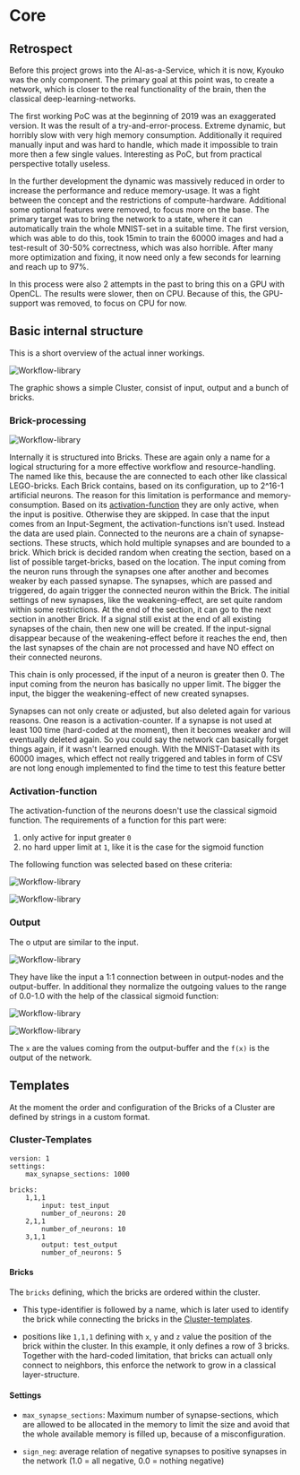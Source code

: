 # Core

## Retrospect

Before this project grows into the AI-as-a-Service, which it is now, Kyouko was the only component. The primary goal at this point was, to create a network, which is closer to the real functionality of the brain, then the classical deep-learning-networks. 

The first working PoC was at the beginning of 2019 was an exaggerated version. It was the result of a try-and-error-process. Extreme dynamic, but horribly slow with very high memory consumption. Additionally it required manually input and was hard to handle, which made it impossible to train more then a few single values. Interesting as PoC, but from practical perspective totally useless.

In the further development the dynamic was massively reduced in order to increase the performance and reduce memory-usage. It was a fight between the concept and the restrictions of compute-hardware. Additional some optional features were removed, to focus more on the base. The primary target was to bring the network to a state, where it can automatically train the whole MNIST-set in a suitable time. The first version, which was able to do this, took 15min to train the 60000 images and had a test-result of 30-50% correctness, which was also horrible. After many more optimization and fixing, it now need only a few seconds for learning and reach up to 97%.

In this process were also 2 attempts in the past to bring this on a GPU with OpenCL. The results were slower, then on CPU. Because of this, the GPU-support was removed, to focus on CPU for now. 

## Basic internal structure

This is a short overview of the actual inner workings.

![Workflow-library](../img/Kyouko_base.drawio)

The graphic shows a simple Cluster, consist of input, output and a bunch of bricks.

### Brick-processing

![Workflow-library](../img/Kyouko_node_processing.drawio)

Internally it is structured into Bricks. These are again only a name for a logical structuring for a more effective workflow and resource-handling. The named like this, because the are connected to each other like classical LEGO-bricks. Each Brick contains, based on its configuration, up to 2^16-1 artificial neurons. The reason for this limitation is performance and memory-consumption. Based on its [activation-function](/Inner_Workings/3_kyouko/#activation-function) they are only active, when the input is positive. Otherwise they are skipped. In case that the input comes from an Input-Segment, the activation-functions isn't used. Instead the data are used plain. Connected to the neurons are a chain of synapse-sections. These structs, which hold multiple synapses and are bounded to a brick. Which brick is decided random when creating the section, based on a list of possible target-bricks, based on the location. The input coming from the neuron runs through the synapses one after another and becomes weaker by each passed synapse. The synapses, which are passed and triggered, do again trigger the connected neuron within the Brick. The initial settings of new synapses, like the weakening-effect, are set quite random within some restrictions. At the end of the section, it can go to the next section in another Brick. If a signal still exist at the end of all existing synapses of the chain, then new one will be created. If the input-signal disappear because of the weakening-effect before it reaches the end, then the last synapses of the chain are not processed and have NO effect on their connected neurons. 

This chain is only processed, if the input of a neuron is greater then 0. The input coming from the neuron has basically no upper limit. The bigger the input, the bigger the weakening-effect of new created synapses. 

Synapses can not only create or adjusted, but also deleted again for various reasons. One reason is a activation-counter. If a synapse is not used at least 100 time (hard-coded at the moment), then it becomes weaker and will eventually deleted again. So you could say the network can basically forget things again, if it wasn't learned enough. With the MNIST-Dataset with its 60000 images, which effect not really triggered and tables in form of CSV are not long enough implemented to find the time to test this feature better

### Activation-function

The activation-function of the neurons doesn't use the classical sigmoid function. The requirements of a function for this part were:

1. only active for input greater `0`
2. no hard upper limit at `1`, like it is the case for the sigmoid function

The following function was selected based on these criteria:

![Workflow-library](../img/central_segment_function.png)

![Workflow-library](../img/central_segment_graph.png)



### Output

The o utput are similar to the input.

![Workflow-library](../img/Kyouko_output_segment.drawio)

They have like the input a 1:1 connection between in output-nodes and the output-buffer. In additional they normalize the outgoing values to the range of 0.0-1.0 with the help of the classical sigmoid function:

![Workflow-library](../img/output_segment_function.png)

![Workflow-library](../img/output_segment_graph.png)

The `x` are the values coming from the output-buffer and the `f(x)` is the output of the network.

## Templates

At the moment the order and configuration of the Bricks of a Cluster are defined by strings in a custom format. 


### Cluster-Templates

```
version: 1
settings:
    max_synapse_sections: 1000

bricks:
    1,1,1
        input: test_input
        number_of_neurons: 20
    2,1,1
        number_of_neurons: 10
    3,1,1
        output: test_output
        number_of_neurons: 5
```

#### Bricks

The `bricks` defining, which the bricks are ordered within the cluster. 

- This type-identifier is followed by a name, which is later used to identify the brick while connecting the bricks in the [Cluster-templates](/internal/3_kyouko/#cluster-templates).

- positions like `1,1,1` defining with `x`, `y` and `z` value the position of the brick within the cluster. In this example, it only defines a row of 3 bricks. Together with the hard-coded limitation, that bricks can actuall only connect to neighbors, this enforce the network to grow in a classical layer-structure.

#### Settings

- `max_synapse_sections`: Maximum number of synapse-sections, which are allowed to be allocated in the memory to limit the size and avoid that the whole available memory is filled up, because of a misconfiguration.

- `sign_neg`: average relation of negative synapses to positive synapses in the network (1.0 = all negative, 0.0 = nothing negative)


